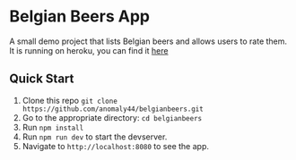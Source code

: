 # Belgian Beers App

A small demo project that lists Belgian beers and allows users to rate them.
It is running on heroku, you can find it [here](https://belbeers.herokuapp.com/)

## Quick Start

1. Clone this repo `git clone https://github.com/anomaly44/belgianbeers.git`
2. Go to the appropriate directory: `cd belgianbeers`
2. Run `npm install`
3. Run `npm run dev` to start the devserver.
4. Navigate to `http://localhost:8080` to see the app.